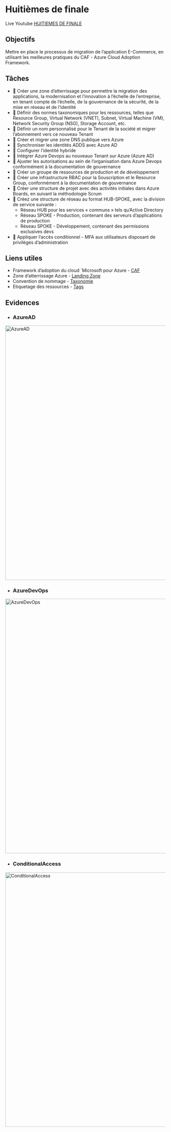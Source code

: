 # Huitièmes de finale

Live Youtube [HUITIEMES DE FINALE](https://youtu.be/Z1bbaqj7ka0)

## **Objectifs**

Mettre en place le processus de migration de l’application E-Commerce, en utilisant les meilleures pratiques du CAF - Azure Cloud Adoption Framework.

## **Tâches**

- 📝 Créer une zone d’atterrissage pour permettre la migration des applications, la modernisation et l’innovation à l’échelle de l’entreprise, en tenant compte de l’échelle, de la gouvernance de la sécurité, de la mise en réseau et de l’identité
- 📝 Définir des normes taxonomiques pour les ressources, telles que Resource Group, Virtual Network (VNET), Subnet, Virtual Machine (VM), Network Security Group (NSG), Storage Account, etc. 
- 📝 Définir un nom personnalisé pour le Tenant de la société et migrer l’abonnement vers ce nouveau Tenant 
- 📝 Créer et migrer une zone DNS publique vers Azure
- 📝 Synchroniser les identités ADDS avec Azure AD
- 📝 Configurer l’identité hybride
- 📝 Intégrer Azure Devops au nouveauo Tenant sur Azure  (Azure AD)
- 📝 Ajuster les autorisations au sein de l’organisation dans Azure Devops conformément à la documentation de gouvernance
- 📝 Créer un groupe de ressources de production et de développement
- 📝 Créer une infrastructure RBAC pour la Souscription et le Resource Group, conformément à la documentation de gouvernance
- 📝 Créer une structure de projet avec des activités initiales dans Azure Boards, en suivant la méthodologie Scrum
- 📝 Créez une structure de réseau au format HUB-SPOKE, avec la division de service suivante : 
     - Réseau HUB pour les services « communs » tels qu’Active Directory
     - Réseau SPOKE - Production, contenant des serveurs d’applications de production
     - Réseau SPOKE - Développement, contenant des permissions exclusives devs
- 📝 Appliquer l’accès conditionnel - MFA aux utilisateurs disposant de privilèges d’administration

## **Liens utiles**

- Framework d’adoption du cloud ´Microsoft pour Azure - [CAF](https://learn.microsoft.com/fr-fr/azure/cloud-adoption-framework/)
- Zone d’atterrissage Azure - [Landing Zone](https://learn.microsoft.com/fr-fr/azure/cloud-adoption-framework/ready/landing-zone/)
- Convention de nommage - [Taxonomie](https://learn.microsoft.com/fr-fr/azure/cloud-adoption-framework/ready/azure-best-practices/resource-naming)
- Etiquetage des ressources - [Tags](https://learn.microsoft.com/fr-fr/azure/cloud-adoption-framework/decision-guides/resource-tagging/)

## **Evidences**

- ### AzureAD
<img width="836" alt="AzureAD" style="width:800px" src="https://user-images.githubusercontent.com/43493818/202009963-1fbe10f4-deaf-4820-8bde-edc05ddfd998.png">

- ### AzureDevOps
<img width="958" alt="AzureDevOps" style="width:800px" src="https://user-images.githubusercontent.com/43493818/202010032-3acb96dc-c5be-4f20-8888-75ff7f3d5110.png">

- ### ConditionalAccess
<img width="835" alt="ConditionalAccess" style="width:800px" src="https://user-images.githubusercontent.com/43493818/202010095-16929cd7-7a4a-4296-8fc2-df4cbf1ada6a.png">
